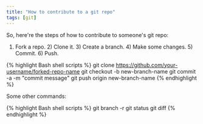 ```yaml
---
title: "How to contribute to a git repo"
tags: [git]
---
```



So, here're the steps of how to contribute to someone's git repo:

1) Fork a repo. 2) Clone it. 3) Create a branch. 4) Make some changes. 5) Commit. 6) Push.

{% highlight Bash shell scripts %}
git clone https://github.com/your-username/forked-repo-name
git checkout -b new-branch-name
git commit -a -m "commit message"
git push origin new-branch-name
{% endhighlight %}


Some other commands:

{% highlight Bash shell scripts %}
git branch -r 
git status
git diff
{% endhighlight %}




